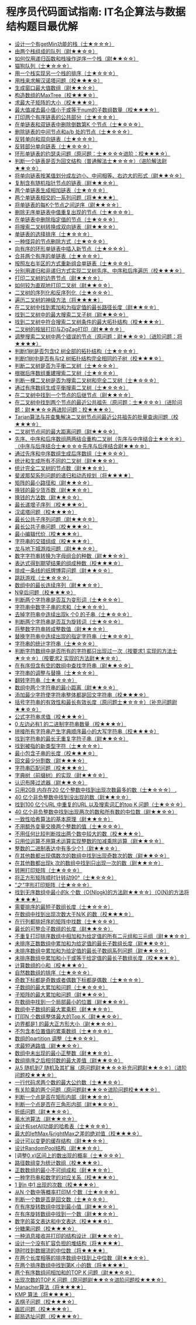 程序员代码面试指南: IT名企算法与数据结构题目最优解
====

* [设计一个有getMin功能的栈（士★☆☆☆）](../cn/155.min-stack.h)
* [由两个栈组成的队列（尉★★☆☆） ](../cn/232.implement-queue-using-stacks.h)
* [如何仅用递归函数和栈操作逆序一个栈（尉★★☆☆）](CIG_1_1003.hpp)
* [猫狗队列（士★☆☆☆）]()
* [用一个栈实现另一个栈的排序（士★☆☆☆）]()
* [用栈来求解汉诺塔问题（校★★★☆） ]()
* [生成窗口最大值数组（尉★★☆☆）]()
* [构造数组的MaxTree（校★★★☆） ]()
* [求最大子矩阵的大小（校★★★☆）]()
* [最大值减去最小值小于或等于num的子数组数量（校★★★☆） ]()
* [打印两个有序链表的公共部分（士★☆☆☆）]()
* [在单链表和双链表中删除倒数第K 个节点（士★☆☆☆） ]()
* [删除链表的中间节点和a/b 处的节点（士★☆☆☆） ]()
* [反转单向和双向链表（士★☆☆☆）]()
* [反转部分单向链表（士★☆☆☆） ]()
* [环形单链表的约瑟夫问题（原问题：士★☆☆☆进阶：校★★★☆）]()
* [判断一个链表是否为回文结构（普通解法士★☆☆☆）（进阶解法尉★★☆☆）]()
* [将单向链表按某值划分成左边小、中间相等、右边大的形式（尉★★☆☆） ]()
* [复制含有随机指针节点的链表（尉★★☆☆）]()
* [两个单链表生成相加链表（士★☆☆☆） ]()
* [两个单链表相交的一系列问题（将★★★★）]()
* [将单链表的每K个节点之间逆序（尉★★☆☆） ]()
* [删除无序单链表中值重复出现的节点（士★☆☆☆）]()
* [在单链表中删除指定值的节点（士★☆☆☆） ]()
* [将搜索二叉树转换成双向链表（尉★★☆☆）]()
* [单链表的选择排序（士★☆☆☆） ]()
* [一种怪异的节点删除方式（士★☆☆☆）]()
* [向有序的环形单链表中插入新节点（士★☆☆☆） ]()
* [合并两个有序的单链表（士★☆☆☆）]()
* [按照左右半区的方式重新组合单链表（士★☆☆☆） ]()
* [分别用递归和非递归方式实现二叉树先序、中序和后序遍历（校★★★☆）]()
* [打印二叉树的边界节点（尉★★☆☆） ]()
* [如何较为直观地打印二叉树（尉★★☆☆）]()
* [二叉树的序列化和反序列化（士★☆☆☆） ]()
* [遍历二叉树的神级方法（将★★★★）]()
* [在二叉树中找到累加和为指定值的最长路径长度（尉★★☆☆） ]()
* [找到二叉树中的最大搜索二叉子树（尉★★☆☆）]()
* [找到二叉树中符合搜索二叉树条件的最大拓扑结构（校★★★☆）]()
* [二叉树的按层打印与ZigZag打印（尉★★☆☆）]()
* [调整搜索二叉树中两个错误的节点（原问题：尉★★☆☆）（进阶问题：将★★★★） ]()
* [判断t1树是否包含t2 树全部的拓扑结构（士★☆☆☆） ]()
* [判断t1树中是否有与t2 树拓扑结构完全相同的子树（校★★★☆）]()
* [判断二叉树是否为平衡二叉树（士★☆☆☆）]()
* [根据后序数组重建搜索二叉树（士★☆☆☆） ]()
* [判断一棵二叉树是否为搜索二叉树和完全二叉树（士★☆☆☆）]()
* [通过有序数组生成平衡搜索二叉树（士★☆☆☆） ]()
* [在二叉树中找到一个节点的后继节点（尉★★☆☆）]()
* [在二叉树中找到两个节点的最近公共祖先（原问题：士★☆☆☆）（进阶问题：尉★★☆☆再进阶问题：校★★★☆）]()
* [Tarjan算法与并查集解决二叉树节点间最近公共祖先的批量查询问题（校★★★☆）]()
* [二叉树节点间的最大距离问题（尉★★☆☆） ]()
* [先序、中序和后序数组两两结合重构二叉树（先序与中序结合士★☆☆☆）（中序与后序结合士★☆☆☆先序与后序结合尉★★☆☆）]()
* [通过先序和中序数组生成后序数组（士★☆☆☆）]()
* [统计和生成所有不同的二叉树（尉★★☆☆） ]()
* [统计完全二叉树的节点数（尉★★☆☆）]()
* [斐波那契系列问题的递归和动态规划（将★★★★） ]()
* [矩阵的最小路径和（尉★★☆☆）]()
* [换钱的最少货币数（尉★★☆☆） ]()
* [换钱的方法数（尉★★☆☆）]()
* [最长递增子序列（校★★★☆） ]()
* [汉诺塔问题（校★★★☆）]()
* [最长公共子序列问题（尉★★☆☆） ]()
* [最长公共子串问题（校★★★☆）]()
* [最小编辑代价（校★★★☆） ]()
* [字符串的交错组成（校★★★☆）]()
* [龙与地下城游戏问题（尉★★☆☆） ]()
* [数字字符串转换为字母组合的种数（尉★★☆☆）]()
* [表达式得到期望结果的组成种数（校★★★☆） ]()
* [排成一条线的纸牌博弈问题（尉★★☆☆）]()
* [跳跃游戏（士★☆☆☆）]()
* [数组中的最长连续序列（尉★★☆☆）]()
* [N皇后问题（校★★★☆） ]()
* [判断两个字符串是否互为变形词（士★☆☆☆）]()
* [字符串中数字子串的求和（士★☆☆☆） ]()
* [去掉字符串中连续出现k 个0 的子串（士★☆☆☆） ]()
* [判断两个字符串是否互为旋转词（士★☆☆☆）]()
* [将整数字符串转成整数值（尉★★☆☆） ]()
* [替换字符串中连续出现的指定字符串（士★☆☆☆）]()
* [字符串的统计字符串（士★☆☆☆） ]()
* [判断字符数组中是否所有的字符都只出现过一次（按要求1 实现的方法士★☆☆☆）（按要求2 实现的方法尉★★☆☆） ]()
* [在有序但含有空的数组中查找字符串（尉★★☆☆）]()
* [字符串的调整与替换（士★☆☆☆） ]()
* [翻转字符串（士★☆☆☆）]()
* [数组中两个字符串的最小距离（尉★★☆☆） ]()
* [添加最少字符使字符串整体都是回文字符串（校★★★☆）]()
* [括号字符串的有效性和最长有效长度（原问题士★☆☆☆）（补充问题尉★★☆☆） ]()
* [公式字符串求值（校★★★☆）]()
* [0 左边必有1 的二进制字符串数量（校★★★☆） ]()
* [拼接所有字符串产生字典顺序最小的大写字符串（校★★★☆）]()
* [找到字符串的最长无重复字符子串（尉★★☆☆）]()
* [找到被指的新类型字符（士★☆☆☆） ]()
* [最小包含子串的长度（校★★★☆）]()
* [回文最少分割数（尉★★★☆） ]()
* [字符串匹配问题（校★★★☆）]()
* [字典树（前缀树）的实现（尉★★☆☆） ]()
* [认识布隆过滤器（尉★★☆☆）]()
* [只用2GB 内存在20 亿个整数中找到出现次数最多的数（士★☆☆☆） . ]()
* [40 亿个非负整数中找到没出现的数（尉★★☆☆） ]()
* [找到100 亿个URL 中重复的URL 以及搜索词汇的top K 问题（士★☆☆☆） ]()
* [40 亿个非负整数中找到出现两次的数和所有数的中位数（尉★★☆☆） ]()
* [一致性哈希算法的基本原理（尉★★☆☆）]()
* [不用额外变量交换两个整数的值（士★☆☆☆） ]()
* [不用任何比较判断找出两个数中较大的数（校★★★☆）]()
* [只用位运算不用算术运算实现整数的加减乘除运算（尉★★☆☆） ]()
* [整数的二进制表达中有多少个1（尉★★☆☆）]()
* [在其他数都出现偶数次的数组中找到出现奇数次的数（尉★★☆☆） ]()
* [在其他数都出现k 次的数组中找到只出现一次的数（尉★★☆☆） ]()
* [转圈打印矩阵（士★☆☆☆）]()
* [将正方形矩阵顺时针转动90°（士★☆☆☆） ]()
* ["之"字形打印矩阵（士★☆☆☆）]()
* [找到无序数组中最小的k 个数（O(Nlogk)的方法尉★★☆☆）（O(N)的方法将★★★★） ]()
* [需要排序的最短子数组长度（士★☆☆☆）]()
* [在数组中找到出现次数大于N/K 的数（校★★★☆）]()
* [在行列都排好序的矩阵中找数（士★☆☆☆）]()
* [最长的可整合子数组的长度（尉★★☆☆） ]()
* [不重复打印排序数组中相加和为给定值的所有二元组和三元组（尉★★☆☆）]()
* [未排序正数数组中累加和为给定值的最长子数组长度（尉★★☆☆）]()
* [未排序数组中累加和为给定值的最长子数组系列问题（尉★★☆☆）]()
* [未排序数组中累加和小于或等于给定值的最长子数组长度（校★★★☆）]()
* [计算数组的小和（校★★★☆） ]()
* [自然数数组的排序（士★☆☆☆）]()
* [奇数下标都是奇数或者偶数下标都是偶数（士★☆☆☆）]()
* [子数组的最大累加和问题（士★☆☆☆）]()
* [子矩阵的最大累加和问题（尉★★☆☆） ]()
* [在数组中找到一个局部最小的位置（尉★★☆☆）]()
* [数组中子数组的最大累乘积（尉★★☆☆） ]()
* [打印N 个数组整体最大的Top K（尉★★☆☆） ]()
* [边界都是1 的最大正方形大小（尉★★☆☆） ]()
* [不包含本位置值的累乘数组（士★☆☆☆）]()
* [数组的partition 调整（士★☆☆☆） ]()
* [求最短通路值（尉★★☆☆）]()
* [数组中未出现的最小正整数（尉★★☆☆） ]()
* [数组排序之后相邻数的最大差值（尉★★☆☆）]()
* [从5 随机到7 随机及其扩展（原问题尉★★☆☆补充问题尉★★☆☆）（进阶问题校★★★☆）]()
* [一行代码求两个数的最大公约数（士★★☆☆）]()
* [有关阶乘的两个问题（原问题尉★★☆☆进阶问题校★★★☆）]()
* [判断一个点是否在矩形内部（尉★★☆☆）]()
* [判断一个点是否在三角形内部（尉★★☆☆） ]()
* [折纸问题（尉★★☆☆）]()
* [蓄水池算法（尉★★☆☆）]()
* [设计有setAll功能的哈希表（士★☆☆☆） ]()
* [最大的leftMax与rightMax之差的绝对值（校★★★☆）]()
* [设计可以变更的缓存结构（尉★★☆☆）]()
* [设计RandomPool结构（尉★★☆☆） ]()
* [调整[0,x)区间上的数出现的概率（士★☆☆☆）]()
* [路径数组变为统计数组（校★★★☆） ]()
* [正数数组的最小不可组成和（尉★★☆☆）]()
* [一种字符串和数字的对应关系（校★★★☆） ]()
* [1 到n 中1 出现的次数（校★★★☆） ]()
* [从N 个数中等概率打印M 个数（士★☆☆☆） ]()
* [判断一个数是否是回文数（士★☆☆☆）]()
* [在有序旋转数组中找到最小值（尉★★☆☆） ]()
* [在有序旋转数组中找到一个数（尉★★☆☆）]()
* [数字的英文表达和中文表达（校★★★☆） ]()
* [分糖果问题（校★★★☆）]()
* [一种消息接收并打印的结构设计（尉★★☆☆） ]()
* [设计一个没有扩容负担的堆结构（将★★★★）]()
* [随时找到数据流的中位数（将★★★★） ]()
* [在两个长度相等的排序数组中找到上中位数（尉★★☆☆）]()
* [在两个排序数组中找到第K 小的数（将★★★★） ]()
* [两个有序数组间相加和的TOP K 问题（尉★★☆☆）]()
* [出现次数的TOP K 问题（原问题尉★★☆☆进阶问题校★★★☆） ]()
* [Manacher算法（将★★★★）]()
* [KMP 算法（将★★★★） ]()
* [丢棋子问题（校★★★☆）]()
* [画匠问题（校★★★☆）]()
* [邮局选址问题（校★★★☆）]()
